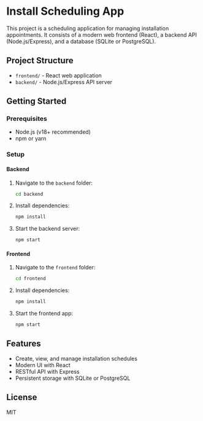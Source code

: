 # Install Scheduling App

This project is a scheduling application for managing installation appointments. It consists of a modern web frontend (React), a backend API (Node.js/Express), and a database (SQLite or PostgreSQL).

## Project Structure
- `frontend/` - React web application
- `backend/` - Node.js/Express API server

## Getting Started

### Prerequisites
- Node.js (v18+ recommended)
- npm or yarn

### Setup

#### Backend
1. Navigate to the `backend` folder:
   ```sh
   cd backend
   ```
2. Install dependencies:
   ```sh
   npm install
   ```
3. Start the backend server:
   ```sh
   npm start
   ```

#### Frontend
1. Navigate to the `frontend` folder:
   ```sh
   cd frontend
   ```
2. Install dependencies:
   ```sh
   npm install
   ```
3. Start the frontend app:
   ```sh
   npm start
   ```

## Features
- Create, view, and manage installation schedules
- Modern UI with React
- RESTful API with Express
- Persistent storage with SQLite or PostgreSQL

## License
MIT
